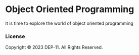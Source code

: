 # Object Oriented Programming
It is time to explore the world of object oriented programming

### License
Copyright &copy; 2023 DEP-11. All Rights Reserved.

